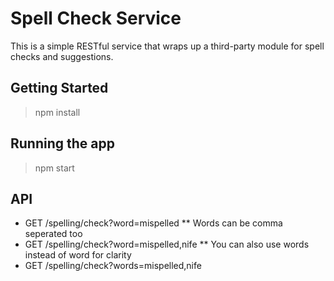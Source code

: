 Spell Check Service
===================
This is a simple RESTful service that wraps up a third-party module for spell checks and suggestions.

## Getting Started
> npm install

## Running the app
> npm start

## API
* GET /spelling/check?word=mispelled
** Words can be comma seperated too
* GET /spelling/check?word=mispelled,nife
** You can also use words instead of word for clarity
* GET /spelling/check?words=mispelled,nife
